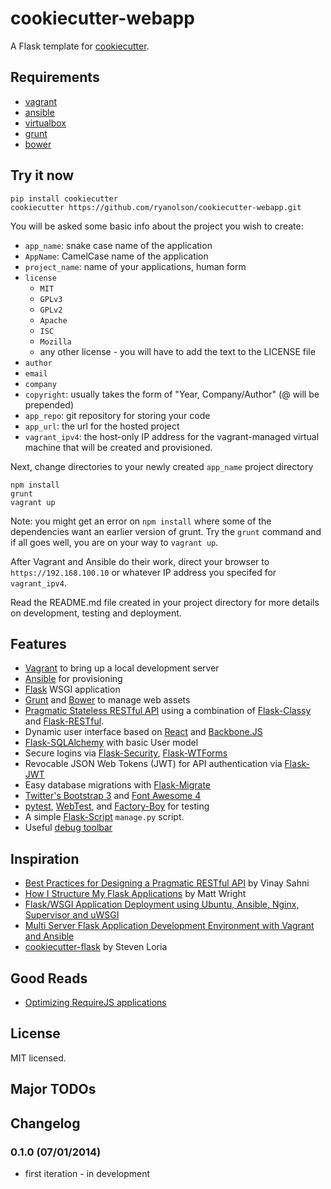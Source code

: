 cookiecutter-webapp
===================

A Flask template for [cookiecutter](https://github.com/audreyr/cookiecutter).


## Requirements

- [vagrant](http://vagrantup.com)
- [ansible](http://ansible.com)
- [virtualbox](https://www.virtualbox.org/wiki/Downloads)
- [grunt](http://gruntjs.com)
- [bower](http://bower.io)


## Try it now

```
pip install cookiecutter
cookiecutter https://github.com/ryanolson/cookiecutter-webapp.git
```

You will be asked some basic info about the project you wish to create:

- `app_name`: snake case name of the application
- `AppName`: CamelCase name of the application
- `project_name`: name of your applications, human form
- `license`
    * `MIT`
    * `GPLv3`
    * `GPLv2`
    * `Apache`
    * `ISC`
    * `Mozilla`
    * any other license - you will have to add the text to the LICENSE file
- `author`
- `email`
- `company`
- `copyright`: usually takes the form of "Year, Company/Author" (@ will be prepended)
- `app_repo`: git repository for storing your code
- `app_url`: the url for the hosted project
- `vagrant_ipv4`: the host-only IP address for the vagrant-managed virtual
   machine that will be created and provisioned. 

Next, change directories to your newly created `app_name` project directory

```
npm install
grunt
vagrant up
```

Note: you might get an error on `npm install` where some of the dependencies want an
earlier version of grunt.  Try the `grunt` command and if all goes well, you are on
your way to `vagrant up`.

After Vagrant and Ansible do their work, direct your browser to
`https://192.168.100.10` or whatever IP address you specifed for `vagrant_ipv4`.

Read the README.md file created in your project directory for more details on
development, testing and deployment.


## Features

- [Vagrant](http://vagrantup.com) to bring up a local development server
- [Ansible](http://ansible.com) for provisioning
- [Flask](https://github.com/mitsuhiko/flask) WSGI application
- [Grunt](http://gruntjs.com) and [Bower](http://bower.io) to manage web assets
- [Pragmatic Stateless RESTful API](http://www.vinaysahni.com/best-practices-for-a-pragmatic-restful-api)
  using a combination of [Flask-Classy](https://github.com/apiguy/flask-classy) and
  [Flask-RESTful](https://github.com/twilio/flask-restful).
- Dynamic user interface based on [React](http://facebook.github.io/react/) and
  [Backbone.JS](http://backbonejs.org)
- [Flask-SQLAlchemy](https://github.com/mitsuhiko/flask-sqlalchemy) with basic User model
- Secure logins via [Flask-Security](https://github.com/mattupstate/flask-security),
  [Flask-WTForms](https://github.com/lepture/flask-wtf)
- Revocable JSON Web Tokens (JWT) for API authentication via [Flask-JWT](https://github.com/mattupstate/flask-jwt)
- Easy database migrations with [Flask-Migrate](https://github.com/miguelgrinberg/Flask-Migrate)
- [Twitter's Bootstrap 3](http://getbootstrap.com) and
  [Font Awesome 4](http://fortawesome.github.io/Font-Awesome/)
- [pytest](http://pytest.org/latest/),
  [WebTest](http://webtest.readthedocs.org/en/latest/), and
  [Factory-Boy](http://factoryboy.readthedocs.org/en/latest/) for testing
- A simple [Flask-Script](https://github.com/smurfix/flask-script) `manage.py` script.
- Useful [debug toolbar](https://github.com/mgood/flask-debugtoolbar)


## Inspiration

- [Best Practices for Designing a Pragmatic RESTful API](http://www.vinaysahni.com/best-practices-for-a-pragmatic-restful-api) by Vinay Sahni
- [How I Structure My Flask
  Applications](http://mattupstate.com/python/2013/06/26/how-i-structure-my-flask-applications.html)
  by Matt Wright
- [Flask/WSGI Application Deployment using Ubuntu, Ansible, Nginx, Supervisor and uWSGI](http://mattupstate.com/python/devops/2012/08/07/flask-wsgi-application-deployment-with-ubuntu-ansible-nginx-supervisor-and-uwsgi.html)
- [Multi Server Flask Application Development Environment with Vagrant and Ansible](http://mattupstate.com/python/devops/2012/08/30/multi-server-flask-application-development-enviornment-with-vagrant-and-ansible.html)
- [cookiecutter-flask](https://github.com/sloria/cookiecutter-flask/)
  by Steven Loria


## Good Reads

-   [Optimizing RequireJS
    applications](http://www.webdeveasy.com/optimize-requirejs-projects/)


## License

MIT licensed.


## Major TODOs


## Changelog

### 0.1.0 (07/01/2014)
* first iteration - in development

